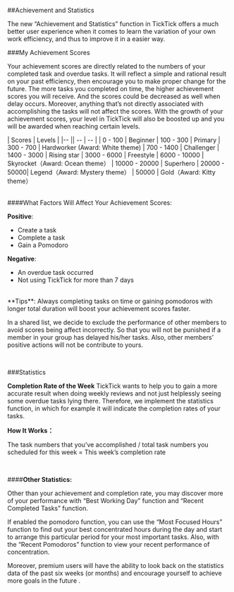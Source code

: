 ##Achievement and Statistics

The new “Achievement and Statistics” function in TickTick offers a much better user experience when it comes to learn the variation of your own work efficiency, and thus to improve it in a easier way. 



###My Achievement Scores

Your achievement scores are directly related to the numbers of your completed task and overdue tasks. It will reflect a simple and rational result on your past efficiency, then encourage you to make proper change for the future. The more tasks you completed on time, the higher achievement scores you will receive. And the scores could be decreased as well when delay occurs. Moreover, anything that’s not directly associated with accomplishing the tasks will not affect the scores. With the growth of your achievement scores, your level in TickTick will also be boosted up and you will be awarded when reaching certain levels. 


|  Scores | Levels |
|-- || -- | -- |
| 0 - 100  | Beginner
| 100 - 300 | Primary
| 300 - 700 | Hardworker (Award: White theme)
| 700 - 1400 | Challenger
| 1400 - 3000 | Rising star
| 3000 - 6000 | Freestyle
| 6000 - 10000 | Skyrocket（Award:  Ocean theme）
| 10000 - 20000 | Superhero
| 20000 - 50000| Legend（Award: Mystery theme）
| 50000 | Gold（Award: Kitty theme）

<br />
####What Factors Will Affect Your Achievement Scores:

**Positive**: 
* Create a task
* Complete a task
* Gain a Pomodoro

**Negative**:
* An overdue task occurred
* Not using TickTick for more than 7 days

<br />
**Tips**: Always completing tasks on time or gaining pomodoros with longer total duration will boost your achievement scores faster. 

In a shared list, we decide to exclude the performance of other members to avoid scores being affect incorrectly. So that you will not be punished if a member in your group has delayed his/her tasks. Also, other members’ positive actions will not be contribute to yours.

<br />

###Statistics 

**Completion Rate of the Week**
TickTick wants to help you to gain a more accurate result when doing weekly reviews and not just helplessly seeing some overdue tasks lying there. Therefore, we implement the statistics function, in which for example it will indicate the completion rates of your tasks. 

**How It Works：**

The task numbers that you’ve accomplished / total task numbers you scheduled for this week = This week’s completion rate

<br />

####**Other Statistics:**

Other than your achievement and completion rate, you may discover more of your performance with “Best Working Day” function and “Recent Completed Tasks” function.

If enabled the pomodoro function, you can use the “Most Focused Hours” function to find out your best concentrated hours during the day and start to arrange this particular period for your most important tasks. Also, with the “Recent Pomodoros” function to view your recent performance of concentration. 

Moreover, premium users will have the ability to look back on the statistics data of the past six weeks (or months) and encourage yourself to achieve more goals in the future .



